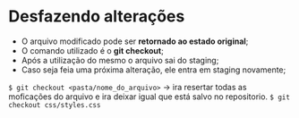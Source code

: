 # Desfazendo alterações

- O arquivo modificado pode ser **retornado ao estado original**;
- O comando utilizado é o **git checkout**;
- Após a utilização do mesmo o arquivo sai do staging;
- Caso seja feia uma próxima alteração, ele entra em staging novamente;

```$ git checkout <pasta/nome_do_arquivo>``` -> ira resertar todas as moficações do arquivo e ira deixar igual que está salvo no repositorio.
```$ git checkout css/styles.css``` 